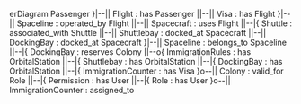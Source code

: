 erDiagram
    Passenger }|--|| Flight : has
    Passenger ||--|| Visa : has
    Flight }|--|| Spaceline : operated_by
    Flight ||--|| Spacecraft : uses
    Flight ||--|{ Shuttle : associated_with
    Shuttle ||--|| Shuttlebay : docked_at
    Spacecraft ||--|| DockingBay : docked_at
    Spacecraft }|--|| Spaceline : belongs_to
    Spaceline ||--|{ DockingBay : reserves
    Colony ||--o{ ImmigrationRules : has
    OrbitalStation ||--|{ Shuttlebay : has
    OrbitalStation ||--|{ DockingBay : has
    OrbitalStation ||--|{ ImmigrationCounter : has
    Visa }o--|| Colony : valid_for
    Role ||--|{ Permission : has
    User ||--|{ Role : has
    User }o--|| ImmigrationCounter : assigned_to

